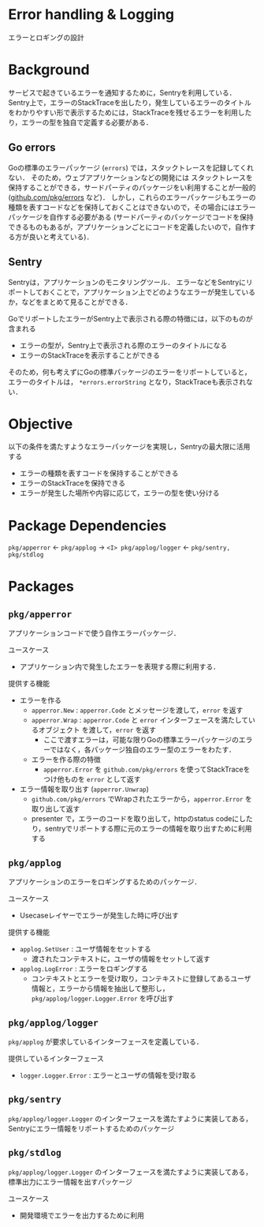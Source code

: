 # Error handling & Logging

エラーとロギングの設計

# Background

サービスで起きているエラーを通知するために，Sentryを利用している．
Sentry上で，エラーのStackTraceを出したり，発生しているエラーのタイトルをわかりやすい形で表示するためには，StackTraceを残せるエラーを利用したり，エラーの型を独自で定義する必要がある．

## Go errors

Goの標準のエラーパッケージ (`errors`) では，スタックトレースを記録してくれない．
そのため，ウェブアプリケーションなどの開発には スタックトレースを保持することができる，サードパーティのパッケージをい利用することが一般的 ([github.com/pkg/errors](https://github.com/pkg/errors) など)．
しかし，これらのエラーパッケージもエラーの種類を表すコードなどを保持しておくことはできないので，その場合にはエラーパッケージを自作する必要がある (サードパーティのパッケージでコードを保持できるものもあるが，アプリケーションごとにコードを定義したいので，自作する方が良いと考えている)．


## Sentry

Sentryは，アプリケーションのモニタリングツール．
エラーなどをSentryにリポートしておくことで，アプリケーション上でどのようなエラーが発生しているか，などをまとめて見ることができる．

GoでリポートしたエラーがSentry上で表示される際の特徴には，以下のものが含まれる

- エラーの型が，Sentry上で表示される際のエラーのタイトルになる
- エラーのStackTraceを表示することができる


そのため，何も考えずにGoの標準パッケージのエラーをリポートしていると，エラーのタイトルは， `*errors.errorString` となり，StackTraceも表示されない．


# Objective

以下の条件を満たすようなエラーパッケージを実現し，Sentryの最大限に活用する

- エラーの種類を表すコードを保持することができる
- エラーのStackTraceを保持できる
- エラーが発生した場所や内容に応じて，エラーの型を使い分ける


# Package Dependencies

`pkg/apperror` <- `pkg/applog` -> `<I> pkg/applog/logger` <- `pkg/sentry, pkg/stdlog`


# Packages

## `pkg/apperror`

アプリケーションコードで使う自作エラーパッケージ．

ユースケース

- アプリケーション内で発生したエラーを表現する際に利用する．

提供する機能

- エラーを作る
    - `apperror.New` : `apperror.Code` とメッセージを渡して，`error` を返す
    - `apperror.Wrap` : `apperror.Code` と `error` インターフェースを満たしているオブジェクト を渡して，`error` を返す
        - ここで渡すエラーは，可能な限りGoの標準エラーパッケージのエラーではなく，各パッケージ独自のエラー型のエラーをわたす．
    - エラーを作る際の特徴
        - `apperror.Error` を `github.com/pkg/errors` を使ってStackTraceをつけ他ものを `error` として返す
- エラー情報を取り出す (`apperror.Unwrap`)
    - `github.com/pkg/errors` でWrapされたエラーから，`apperror.Error` を取り出して返す
    - presenter で，エラーのコードを取り出して，httpのstatus codeにしたり，sentryでリポートする際に元のエラーの情報を取り出すために利用する


## `pkg/applog`

アプリケーションのエラーをロギングするためのパッケージ．

ユースケース

- Usecaseレイヤーでエラーが発生した時に呼び出す

提供する機能

- `applog.SetUser` : ユーザ情報をセットする
    - 渡されたコンテキストに，ユーザの情報をセットして返す
- `applog.LogError` : エラーをロギングする
    - コンテキストとエラーを受け取り，コンテキストに登録してあるユーザ情報と，エラーから情報を抽出して整形し，`pkg/applog/logger.Logger.Error` を呼び出す


## `pkg/applog/logger`

`pkg/applog` が要求しているインターフェースを定義している．

提供しているインターフェース

- `logger.Logger.Error` : エラーとユーザの情報を受け取る


## `pkg/sentry`

`pkg/applog/logger.Logger` のインターフェースを満たすように実装してある，Sentryにエラー情報をリポートするためのパッケージ


## `pkg/stdlog`

`pkg/applog/logger.Logger` のインターフェースを満たすように実装してある，標準出力にエラー情報を出すパッケージ

ユースケース

- 開発環境でエラーを出力するために利用
